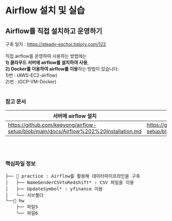 # Airflow 설치 및 실습<br>
## Airflow를 직접 설치하고 운영하기
구축 일지 : https://steady-eschoi.tistory.com/122
<br><br>
직접 airflow를 운영하여 사용하는 방법에는
<br>
**1) 클라우드 서버에 airflow를 설치하여 사용**,
<br>
**2) Docker를 이용하여 airflow를 이용**하는 방법이 있습니다.
<br>
1)번 : (AWS-EC2-airflow)
<br>
2)번 : (GCP-VM-Docker)
<br><br>

### 참고 문서

|서버에 airflow 설치|Docker에 airflow 설치|
|---------------------|------------------------|
|https://github.com/keeyong/airflow-setup/blob/main/docs/Airflow%202%20Installation.md| https://github.com/keeyong/airflow-setup/blob/main/docs/Airflow%20Docker%20Local%20Setup.md |

<br><br>
### 핵심파일 정보
<pre>
├── 📁 practice : Airflow를 활용해 데이터파이프라인을 구축
│   ├── NameGenderCSVtoRedshift* : CSV 파일을 이용
│   ├── UpdateSymbol* : yfinance 이용
│   └── 서브폴더
└──📁 hw
    ├── 파일5
    └── 파일6
</pre>
